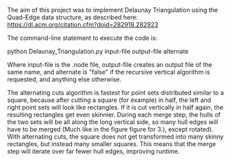 The aim of this project was to implement Delaunay Triangulation using the Quad-Edge data structure, as described here:
https://dl.acm.org/citation.cfm?doid=282918.282923

The command-line statement to execute the code is:

python Delaunay_Triangulation.py input-file output-file alternate

Where input-file is the .node file, output-file creates an output file of the same name, and alternate is "false" if the recursive vertical algorithm is requested, and anything else otherwise.

The alternating cuts algorithm is fastest for point sets distributed similar to a square, because after cutting a square (for example) in half, the left and right point sets will look like rectangles. If it is cut vertically in half again, the resulting rectangles get even skinnier. During each merge step, the hulls of the two sets will be all along the long vertical side, so many hull edges will have to be merged (Much like in the figure figure for 3.), except rotated).
With alternating cuts, the square does not get transformed into many skinny rectangles, but instead many smaller squares. This means that the merge step will iterate over far fewer hull edges, improving runtime.
